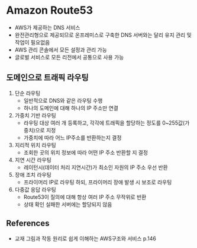 # Amazon Route53
- AWS가 제공하는 DNS 서비스
- 완전관리형으로 제공되므로 온프레미스로 구축한 DNS 서버와는 달리 유지 관리 및 작업이 필요없음
- AWS 관리 콘솔에서 모든 설정과 관리 가능
- 글로벌 서비스로 모든 리전에서 공통으로 사용 가능


## 도메인으로 트래픽 라우팅
1. 단순 라우팅
    - 일반적으로 DNS와 같은 라우팅 수행
    - 하나의 도메인에 대해 하나의 IP 주소만 연결
1. 가중치 기반 라우팅
    - 라우팅 대상 여러 개 등록하고, 각각에 트래픽을 할당하는 정도를 0~255값(가중치)으로 지정
    - 가중치에 따라 어느 IP주소를 반환하는지 결정
1. 지리적 위치 라우팅
    - 조회한 곳의 위치 정보에 따라 어떤 IP 주소 반환할 지 결정
1. 지연 시간 라우팅
    - 레이턴시(데이터 처리 지연시간)가 최소인 자원의 IP 주소 우선 반환
1. 장애 조치 라우팅
    - 프라이머리 IP로 라우팅 하되, 프라이머리 장애 발생 시 보조로 라우팅
1. 다중값 응답 라우팅
    - Route53이 질의에 대해 항상 여러 IP 주소 무작위로 반환
    - 상태 확인 실패한 서버에는 할당되지 않음


## References
- 교재 그림과 작동 원리로 쉽게 이해하는 AWS구조와 서비스 p.146